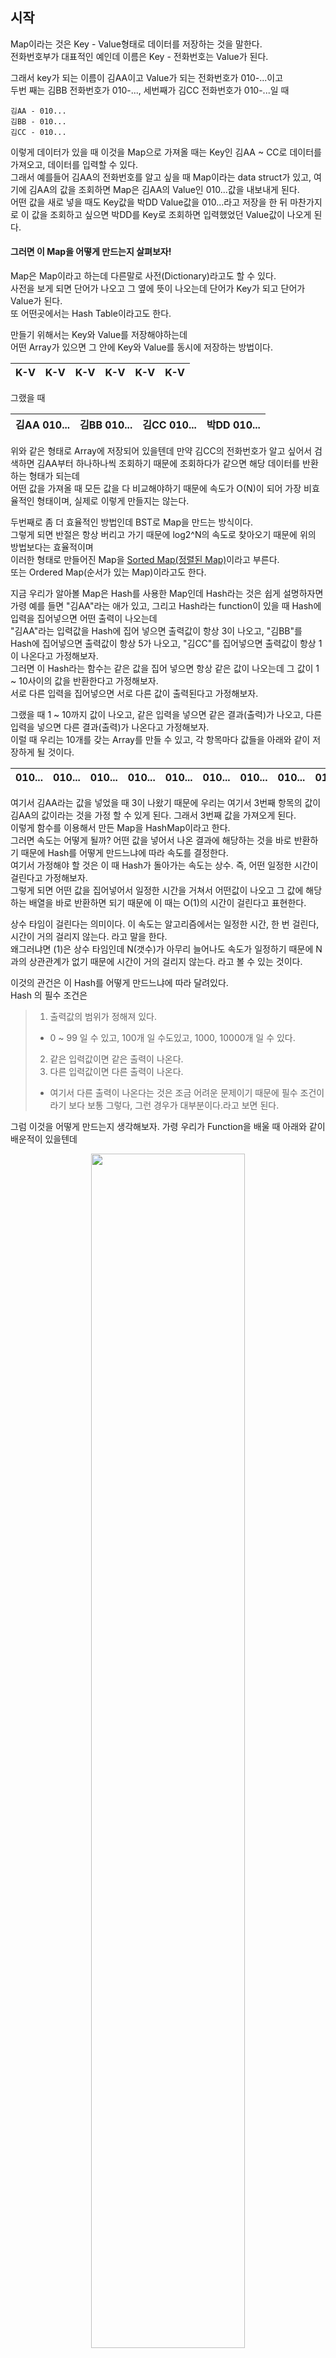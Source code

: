 ## 시작
Map이라는 것은 Key - Value형태로 데이터를 저장하는 것을 말한다. <br />
전화번호부가 대표적인 예인데 이름은 Key - 전화번호는 Value가 된다. <br />

그래서 key가 되는 이름이 김AA이고 Value가 되는 전화번호가 010-...이고 <br />
두번 째는 김BB 전화번호가 010-..., 세번째가 김CC 전화번호가 010-...일 때 <br />

``` Text
김AA - 010...
김BB - 010...
김CC - 010...
```
이렇게 데이터가 있을 때 이것을 Map으로 가져올 때는 Key인 김AA ~ CC로 데이터를 가져오고, 데이터를 입력할 수 있다. <br />
그래서 예를들어 김AA의 전화번호를 알고 싶을 때 Map이라는 data struct가 있고, 여기에 김AA의 값을 조회하면 Map은 김AA의 Value인 010...값을 내보내게 된다. <br />
어떤 값을 새로 넣을 때도 Key값을 박DD Value값을 010...라고 저장을 한 뒤 마찬가지로 이 값을 조회하고 싶으면 박DD를 Key로 조회하면 입력했었던 Value값이 나오게 된다. <br />

#### 그러면 이 Map을 어떻게 만드는지 살펴보자! 
Map은 Map이라고 하는데 다른말로 사전(Dictionary)라고도 할 수 있다. <br />
사전을 보게 되면 단어가 나오고 그 옆에 뜻이 나오는데 단어가 Key가 되고 단어가 Value가 된다. <br />
또 어떤곳에서는 Hash Table이라고도 한다. <br />

만들기 위해서는 Key와 Value를 저장해야하는데 <br />
어떤 Array가 있으면 그 안에 Key와 Value를 동시에 저장하는 방법이다. <br />

|K-V|K-V|K-V|K-V|K-V|K-V|
|------|---|---|---|---|---|

그랬을 때 <br />

|김AA 010...|김BB 010...|김CC 010...|박DD 010...|
|------|---|---|---|

위와 같은 형태로 Array에 저장되어 있을텐데 만약 김CC의 전화번호가 알고 싶어서 검색하면 김AA부터 하나하나씩 조회하기 때문에 조회하다가 같으면 해당 데이터를 반환하는 형태가 되는데 <br />
어떤 값을 가져올 때 모든 값을 다 비교해야하기 때문에 속도가 O(N)이 되어 가장 비효율적인 형태이며, 실제로 이렇게 만들지는 않는다. <br />

두번째로 좀 더 효율적인 방법인데 BST로 Map을 만드는 방식이다. <br />
그렇게 되면 반절은 항상 버리고 가기 때문에 log2^N의 속도로 찾아오기 때문에 위의 방법보다는 효율적이며 <br />
이러한 형태로 만들어진 Map을 [Sorted Map(정렬된 Map)](https://readystory.tistory.com/144)이라고 부른다. <br />
또는 Ordered Map(순서가 있는 Map)이라고도 한다. <br />

지금 우리가 알아볼 Map은 Hash를 사용한 Map인데 Hash라는 것은 쉽게 설명하자면 <br />
가령 예를 들면 "김AA"라는 애가 있고, 그리고 Hash라는 function이 있을 때 Hash에 입력을 집어넣으면 어떤 출력이 나오는데 <br />
"김AA"라는 입력값을 Hash에 집어 넣으면 출력값이 항상 3이 나오고, "김BB"를 Hash에 집어넣으면 출력값이 항상 5가 나오고, "김CC"를 집어넣으면 출력값이 항상 1이 나온다고 가정해보자. <br />
그러면 이 Hash라는 함수는 같은 값을 집어 넣으면 항상 같은 값이 나오는데 그 값이 1 ~ 10사이의 값을 반환한다고 가정해보자. <br />
서로 다른 입력을 집어넣으면 서로 다른 값이 출력된다고 가정해보자. <br />

그랬을 때 1 ~ 10까지 값이 나오고, 같은 입력을 넣으면 같은 결과(출력)가 나오고, 다른 입력을 넣으면 다른 결과(출력)가 나온다고 가정해보자. <br />
이럴 때 우리는 10개를 갖는 Array를 만들 수 있고, 각 항목마다 값들을 아래와 같이 저장하게 될 것이다. <br />

|010...|010...|010...|010...|010...|010...|010...|010...|010...|010...|
|------|---|---|---|---|---|---|---|---|---|

여기서 김AA라는 값을 넣었을 때 3이 나왔기 때문에 우리는 여기서 3번째 항목의 값이 김AA의 값이라는 것을 가정 할 수 있게 된다. 그래서 3번째 값을 가져오게 된다. <br />
이렇게 함수를 이용해서 만든 Map을 HashMap이라고 한다. <br />
그러면 속도는 어떻게 될까? 어떤 값을 넣어서 나온 결과에 해당하는 것을 바로 반환하기 때문에 Hash를 어떻게 만드느냐에 따라 속도를 결정한다. <br />
여기서 가정해야 할 것은 이 때 Hash가 돌아가는 속도는 상수. 즉, 어떤 일정한 시간이 걸린다고 가정해보자. <br />
그렇게 되면 어떤 값을 집어넣어서 일정한 시간을 거쳐서 어떤값이 나오고 그 값에 해당하는 배열을 바로 반환하면 되기 때문에 이 때는 O(1)의 시간이 걸린다고 표현한다.<br />

상수 타임이 걸린다는 의미이다. 이 속도는 알고리즘에서는 일정한 시간, 한 번 걸린다, 시간이 거의 걸리지 않는다. 라고 말을 한다. <br />
왜그러냐면 (1)은 상수 타임인데 N(갯수)가 아무리 늘어나도 속도가 일정하기 때문에 N과의 상관관계가 없기 때문에 시간이 거의 걸리지 않는다. 라고 볼 수 있는 것이다. <br />

이것의 관건은 이 Hash를 어떻게 만드느냐에 따라 달려있다. <br />
Hash 의 필수 조건은
> 1. 출력값의 범위가 정해져 있다. <br />
>   * 0 ~ 99 일 수 있고, 100개 일 수도있고, 1000, 10000개 일 수 있다. <br />
> 2. 같은 입력값이면 같은 출력이 나온다. <br />
> 3. 다른 입력값이면 다른 출력이 나온다. <br />
>   * 여기서 다른 출력이 나온다는 것은 조금 어려운 문제이기 때문에 필수 조건이라기 보다 보통 그렇다, 그런 경우가 대부분이다.라고 보면 된다. <br />

그럼 이것을 어떻게 만드는지 생각해보자. 가령 우리가 Function을 배울 때 아래와 같이 배운적이 있을텐데 <br />
<p align = "center"> <img src = "https://user-images.githubusercontent.com/33046341/102751334-df9c5d00-43aa-11eb-8c86-d8526e503a77.png" width = 70%> </img></p>
이런식으로 2를 집어넣으면 4가 나오고 4를 집어 넣으면 8이 나오는 식의 함수를 선언할 수 있게 되는데 <br />
위와 같이 X2를 해주는 함수가 있다 했을 때 이 함수가 Hash 함수 조건에 만족하는지 안하는지 확인해보자! <br />
같은 입력값을 넣으면 같은 입력값이 나온다. 예를들어 2를 넣으면 항상 4가 나오고, 4를 넣으면 항상 8이 나온다. <br />
그리고 다른 입력값을 넣으면 항상 다른 입력값이 나온다. <br />

하지만 문제는 값의 출력값의 범위가 한정되어 있지 않는다는 점이다. <br />
넣을 수 있는 입력값의 수는 무한대(∞)이고, 나올 수 있는 출력 값의 수도 무한대(∞)이다. <br />

#### 그렇다면 출력의 범위가 정해져 있는 값은 어떻게 만들어야 할까?
삼각함수인 SinΘ를 생각해보자. 이 값은 아래와 같다. <br />
<p align = "center"> <img src = "https://user-images.githubusercontent.com/33046341/102751865-f5f6e880-43ab-11eb-887e-3f2ac41d3e58.png" width = 70%> </img></p>
0˚일 때 0이고, 90˚일 때 1이고, 180˚일 때 0이고, 270˚일 때 -1이고, 360˚일 때 0이다. <br />
이걸 보면 값의 범위가 -1 ~ 1로 나오고, 입력값이 360까지지만 끝에 계속 반복하고 있기 때문에 입력값이 무한대(∞)여도 출력값은 -1 ~ 1이 나온다. <br />
그리고 다른값을 넣어도 보통 다른값이 나온다. 90˚일 때 1이 나오지만 45˚일 때 1/2이 나온다. <br />

그래서 이 것은 Hash 함수가 가져야 될 조건을 만족한다고 볼 수 있다. <br />

다른 함수도 알아보자 <br />
나머지연산(Modular)을 보자. 어떤 값을 나누고 남은 나머지를 나타내는 연산이고, Golang에서는 '%'로 쓰인다. <br />
가령 13 % 12는 12를 13으로 나눈 나머지 값인 1이 되고, 14 % 12는 12를 14로 나눈 2가 된다. <br />

이걸 그래프로 보게 되면  <br />
<p align = "center"> <img src = "https://user-images.githubusercontent.com/33046341/102752667-3d31a900-43ad-11eb-8f66-d1483d2a1ea4.png" width = 70%> </img></p>
12에서 값이 0, 11에서 11 형태로 값이 반복되는 것을 알 수 있다. <br />
즉, 출력값은 0 ~ 11로 반복되고, 같은 값을 넣어도 같은 값이 출력되고, 다른 값을 입력하더라도 다른 값이 출력되고, 무한대(∞)의 입력값을 넣더라도 0 ~ 11의 범위가 있기 때문에 이 것도 Hash함수의 조건에 만족한다고 볼 수 있다. <br />

그런데 SinΘ를 보게 되면 값이 -1 ~ 1의 실수가 나온다. 정수를 넣어도 실수가 나오지만 Modular의 경우 정수를 넣으면 0~(N-1)사이의 정수가 나오게 된다. <br />
그리고 SinΘ은 이차함수기 때문에 계산이 복잡하지만 Modular의 경우 일차함수이고, 나누고 나눈 값이기 때문에 계산이 빠르다. <br />
그래서 보통 Hash라 할 때는 Modular를 많이 사용한다. <br />

||SinΘ|Modular|
|------|---|--|
|출력값 범위|-1 ~ 1|0 ~ (N-1)|
|입력값 갯수|∞|
|차이점| * 정수를 입력할 때 출력 값은 실수가 나오기도 한다. <br /> * 이차함수 <br /> * 계산이 복잡하다. <br /> | * 정수를 입력하면 정수가 나온다. <br /> * 일차함수 <br /> * 계산이 빠르다. <br / >|
